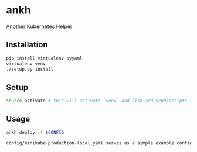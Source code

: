# ankh

Another Kubernetes Helper

## Installation

```sh
pip install virtualenv pyyaml
virtualenv venv
./setup.py install
```

## Setup

```sh
source activate # this will activate `venv` and also add $PWD/scripts to your PATH
```

## Usage

```sh
ankh deploy -f $CONFIG

config/minikube-production-local.yaml serves as a simple example config for deploying to "minikube"
```
